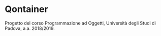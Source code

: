 # Qontainer
Progetto del corso Programmazione ad Oggetti, Università degli Studi di Padova, a.a. 2018/2019.
